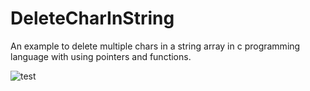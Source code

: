 # DeleteCharInString


An example to delete multiple chars in a string array in c programming language with using pointers and functions.

<img src="test.jpg" alt="test"/>

